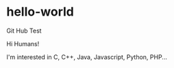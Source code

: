 # hello-world
Git Hub Test

Hi Humans!

I'm interested in C, C++, Java, Javascript, Python, PHP... 
